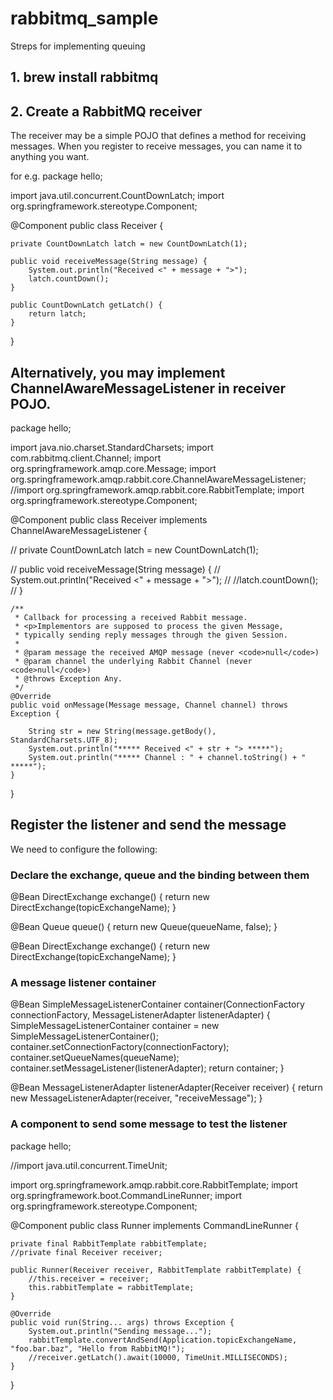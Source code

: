 # rabbitmq_sample
Streps for implementing queuing
## 1. brew install rabbitmq

## 2. Create a RabbitMQ receiver
  The receiver may be a simple POJO that defines a method for receiving messages. 
  When you register to receive messages, you can name it to anything you want. 
  
 for e.g. 
 package hello;

import java.util.concurrent.CountDownLatch;
import org.springframework.stereotype.Component;

@Component
public class Receiver {

    private CountDownLatch latch = new CountDownLatch(1);

    public void receiveMessage(String message) {
        System.out.println("Received <" + message + ">");
        latch.countDown();
    }

    public CountDownLatch getLatch() {
        return latch;
    }

}



## Alternatively, you may implement ChannelAwareMessageListener in receiver POJO. 
package hello;

import java.nio.charset.StandardCharsets;
import com.rabbitmq.client.Channel;
import org.springframework.amqp.core.Message;
import org.springframework.amqp.rabbit.core.ChannelAwareMessageListener;
//import org.springframework.amqp.rabbit.core.RabbitTemplate;
import org.springframework.stereotype.Component;

@Component
public class Receiver implements ChannelAwareMessageListener {

//    private CountDownLatch latch = new CountDownLatch(1);

//    public void receiveMessage(String message) {
//        System.out.println("Received <" + message + ">");
//        //latch.countDown();
//    }

    /**
     * Callback for processing a received Rabbit message.
     * <p>Implementors are supposed to process the given Message,
     * typically sending reply messages through the given Session.
     *
     * @param message the received AMQP message (never <code>null</code>)
     * @param channel the underlying Rabbit Channel (never <code>null</code>)
     * @throws Exception Any.
     */
    @Override
    public void onMessage(Message message, Channel channel) throws Exception {

        String str = new String(message.getBody(), StandardCharsets.UTF_8);
        System.out.println("***** Received <" + str + "> *****");
        System.out.println("***** Channel : " + channel.toString() + " *****");
    }
}

## Register the listener and send the message 
We need to configure the following:
  ### Declare the exchange, queue and the binding between them
  @Bean
    DirectExchange exchange() {
        return new DirectExchange(topicExchangeName);
    }
    
   @Bean
    Queue queue() {
        return new Queue(queueName, false);
    }
    
   @Bean
    DirectExchange exchange() {
        return new DirectExchange(topicExchangeName);
    }
    
  ### A message listener container
  @Bean
    SimpleMessageListenerContainer container(ConnectionFactory connectionFactory,
            MessageListenerAdapter listenerAdapter) {
        SimpleMessageListenerContainer container = new SimpleMessageListenerContainer();
        container.setConnectionFactory(connectionFactory);
        container.setQueueNames(queueName);
        container.setMessageListener(listenerAdapter);
        return container;
    }
    
  @Bean
    MessageListenerAdapter listenerAdapter(Receiver receiver) {
        return new MessageListenerAdapter(receiver, "receiveMessage");
    }
  ### A component to send some message to test the listener  
  
  package hello;

//import java.util.concurrent.TimeUnit;

import org.springframework.amqp.rabbit.core.RabbitTemplate;
import org.springframework.boot.CommandLineRunner;
import org.springframework.stereotype.Component;

@Component
public class Runner implements CommandLineRunner {

    private final RabbitTemplate rabbitTemplate;
    //private final Receiver receiver;

    public Runner(Receiver receiver, RabbitTemplate rabbitTemplate) {
        //this.receiver = receiver;
        this.rabbitTemplate = rabbitTemplate;
    }

    @Override
    public void run(String... args) throws Exception {
        System.out.println("Sending message...");
        rabbitTemplate.convertAndSend(Application.topicExchangeName, "foo.bar.baz", "Hello from RabbitMQ!");
        //receiver.getLatch().await(10000, TimeUnit.MILLISECONDS);
    }

}

